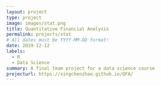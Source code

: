 ```yaml
---
layout: project
type: project
image: images/stat.png
title: Quantitative Financial Analysis
permalink: projects/stat
# All dates must be YYYY-MM-DD format!
date: 2019-12-12
labels:
  - R
  - Data Science
summary: A final team project for a data science course
projecturl: https://xingchenzhao.github.io/QFA/
---
```


